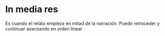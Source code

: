 # In media res
Es cuando el relato empieza en mitad de la narración. Puede retroceder y continuar avanzando en orden lineal
